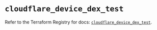 # `cloudflare_device_dex_test`

Refer to the Terraform Registry for docs: [`cloudflare_device_dex_test`](https://registry.terraform.io/providers/cloudflare/cloudflare/4.42.0/docs/resources/device_dex_test).
